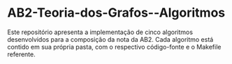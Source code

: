 # AB2-Teoria-dos-Grafos--Algoritmos

Este repositório apresenta a implementação de cinco algoritmos desenvolvidos para a composição da nota da AB2. Cada algoritmo está contido em sua própria pasta, com o respectivo código-fonte e o Makefile referente.
